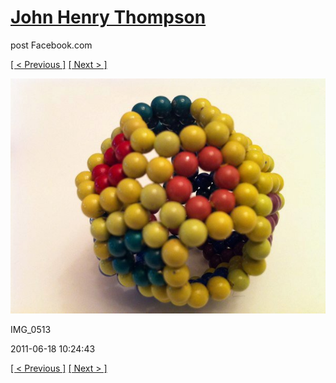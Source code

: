 # [John Henry Thompson](../README.md)
post Facebook.com

[[ < Previous ]](2011-06-18-9.md) [[ Next > ]](2011-06-18-11.md)

[![](../media/2011-06-18/Magnetic-Balls-IMG_0513.jpg)](../README.md)

IMG_0513

2011-06-18 10:24:43

[[ < Previous ]](2011-06-18-9.md) [[ Next > ]](2011-06-18-11.md)